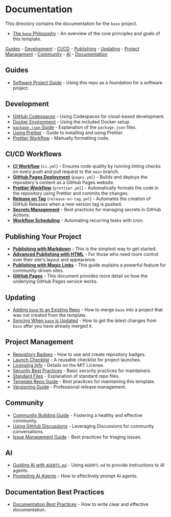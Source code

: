 # Documentation

This directory contains the documentation for the `base` project.

- [The `base` Philosophy](./base.md) - An overview of the core principles and goals of this template.

[Guides](#guides) - [Development](#development) - [CI/CD](#cicd-workflows) - [Publishing](#publishing-your-project) - [Updating](#updating) - [Project Management](#project-management) - [Community](#community) - [AI](#ai) - [Documentation](#documentation-best-practices)

## Guides

- [Software Project Guide](./guides.software-project.md) - Using this repo as a foundation for a software project.

## Development

- [GitHub Codespaces](./development.codespaces.md) - Using Codespaces for cloud-based development.
- [Docker Environment](./development.docker.md) - Using the included Docker setup.
- [`package.json` Guide](./development.package-json.md) - Explanation of the `package.json` files.
- [Using Prettier](./development.prettier.md) - Guide to installing and using Prettier.
- [Prettier Workflow](./development.prettier-workflow.md) - Manually formatting code.

## CI/CD Workflows

- [**CI Workflow**](./workflows.ci.md) (`ci.yml`) - Ensures code quality by running linting checks on every push and pull request to the `main` branch.
- [**GitHub Pages Deployment**](./workflows.pages.md) (`pages.yml`) - Builds and deploys the repository's content as a GitHub Pages website.
- [**Prettier Workflow**](./workflows.prettier.md) (`prettier.yml`) - Automatically formats the code in the repository using Prettier and commits the changes.
- [**Release on Tag**](./workflows.release-on-tag.md) (`release-on-tag.yml`) - Automates the creation of GitHub Releases when a new version tag is pushed.
- [**Secrets Management**](./workflows.secrets-management.md) - Best practices for managing secrets in GitHub Actions.
- [**Workflow Scheduling**](./workflows.scheduling.md) - Automating recurring tasks with cron.

## Publishing Your Project

- **[Publishing with Markdown](./publishing.markdown.md)** - This is the simplest way to get started.
- **[Advanced Publishing with HTML](./publishing.html.md)** - For those who need more control over their site's layout and appearance.
- **[Publishing with Magic Links](./publishing.magic-links.md)** - This guide explains a powerful feature for community-driven sites.
- **[GitHub Pages](./publishing.github-pages.md)** - This document provides more detail on how the underlying GitHub Pages service works.

## Updating

- [Adding `base` to an Existing Repo](./updating.adding-base-to-existing-repo.md) - How to merge `base` into a project that was not created from the template.
- [Syncing When `base` is Updated](./updating.syncing-your-repo-when-base-is-updated.md) - How to get the latest changes from `base` after you have already merged it.

## Project Management

- [Repository Badges](./project.badges.md) - How to use and create repository badges.
- [Launch Checklist](./project.launch-checklist.md) - A reusable checklist for project launches.
- [Licensing Info](./project.licensing.md) - Details on the MIT License.
- [Security Best Practices](./project.security.md) - Basic security practices for maintainers.
- [Standard Files](./project.standard-files.md) - Explanation of standard repo files.
- [Template Repo Guide](./project.template-repo.md) - Best practices for maintaining this template.
- [Versioning Guide](./project.versioning.md) - Professional release management.

## Community

- [Community Building Guide](./community.building.md) - Fostering a healthy and effective community.
- [Using GitHub Discussions](./community.discussions.md) - Leveraging Discussions for community conversations.
- [Issue Management Guide](./community.issue-management.md) - Best practices for triaging issues.

## AI

- [Guiding AI with `AGENTS.md`](./ai.agents-md.md) - Using `AGENTS.md` to provide instructions to AI agents.
- [Prompting AI Agents](./ai.prompting.md) - How to effectively prompt AI agents.

## Documentation Best Practices

- [Documentation Best Practices](./documentation.best-practices.md) - How to write clear and effective documentation.
